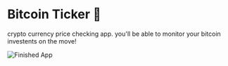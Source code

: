 


# Bitcoin Ticker 🤑






 crypto currency price checking app. you'll be able to monitor your bitcoin investents on the move!

![Finished App](https://github.com/londonappbrewery/Images/blob/master/bitcoin-flutter-demo.gif)

